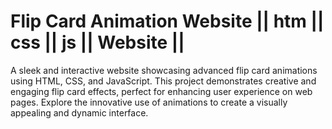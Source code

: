 # Flip Card Animation Website || htm || css || js || Website ||
 A sleek and interactive website showcasing advanced flip card animations using HTML, CSS, and JavaScript. This project demonstrates creative and engaging flip card effects, perfect for enhancing user experience on web pages. Explore the innovative use of animations to create a visually appealing and dynamic interface. 
